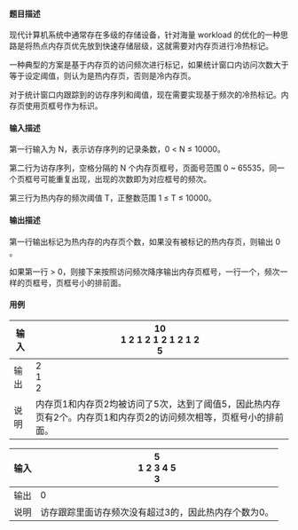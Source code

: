 #### 题目描述

现代计算机系统中通常存在多级的存储设备，针对海量 workload 的优化的一种思路是将热点内存页优先放到快速存储层级，这就需要对内存页进行冷热标记。

一种典型的方案是基于内存页的访问频次进行标记，如果统计窗口内访问次数大于等于设定阈值，则认为是热内存页，否则是冷内存页。

对于统计窗口内跟踪到的访存序列和阈值，现在需要实现基于频次的冷热标记。内存页使用页框号作为标识。

#### 输入描述

第一行输入为 N，表示访存序列的记录条数，0 < N ≤ 10000。

第二行为访存序列，空格分隔的 N 个内存页框号，页面号范围 0 ~ 65535，同一个页框号可能重复出现，出现的次数即为对应框号的频次。

第三行为热内存的频次阈值 T，正整数范围 1 ≤ T ≤ 10000。

#### 输出描述

第一行输出标记为热内存的内存页个数，如果没有被标记的热内存页，则输出 0 。

如果第一行 > 0，则接下来按照访问频次降序输出内存页框号，一行一个，频次一样的页框号，页框号小的排前面。

#### 用例


| 输入 | 10<br/>1 2 1 2 1 2 1 2 1 2<br/>5                                                                                  |
| ------ | ------------------------------------------------------------------------------------------------------------------- |
| 输出 | 2<br/>1<br/>2                                                                                                     |
| 说明 | 内存页1和内存页2均被访问了5次，达到了阈值5，因此热内存页有2个。内存页1和内存页2的访问频次相等，页框号小的排前面。 |


| 输入 | 5<br/>1 2 3 4 5<br/>3                                |
| ------ | ------------------------------------------------------ |
| 输出 | 0                                                    |
| 说明 | 访存跟踪里面访存频次没有超过3的，因此热内存个数为0。 |
